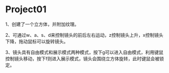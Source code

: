 # Project01

1、创建了一个立方体，并附加纹理。

2、可通过w、a、s、d来控制镜头的前后左右运动，z控制镜头上升，x控制镜头下降，拖动鼠标可以旋转镜头。

3、镜头具有自由模式和展示模式两种模式，按下g可以进入自由模式，利用键鼠控制镜头移动，按下f则进入展示模式，镜头会围绕立方体旋转，此时键鼠会被锁定。